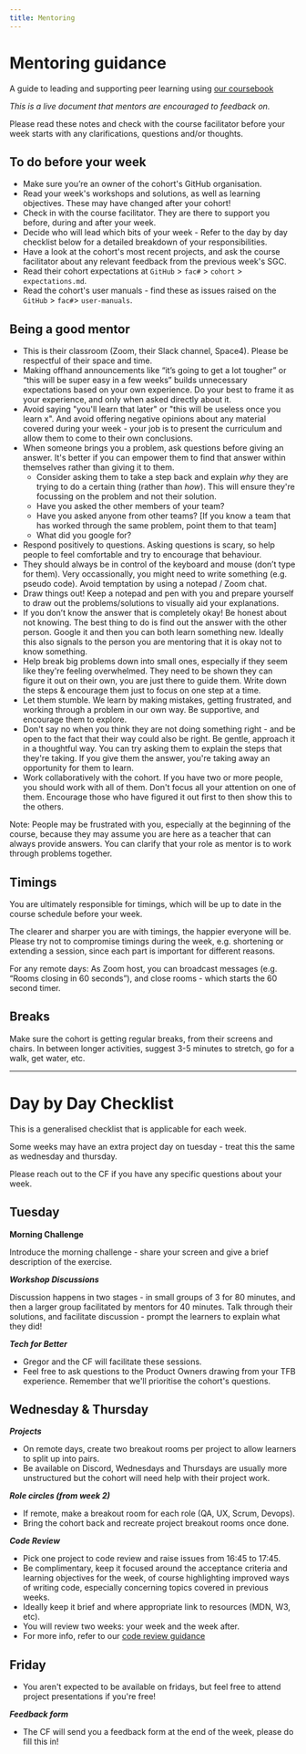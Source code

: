 ```yaml
---
title: Mentoring
---
```


# Mentoring guidance

A guide to leading and supporting peer learning using [our coursebook](https://learn.foundersandcoders.com)

_This is a live document that mentors are encouraged to feedback on._

Please read these notes and check with the course facilitator before your week starts with any clarifications, questions and/or thoughts.

## To do before your week

- Make sure you’re an owner of the cohort's GitHub organisation.
- Read your week's workshops and solutions, as well as learning objectives. These may have changed after your cohort!
- Check in with the course facilitator. They are there to support you before, during and after your week.
- Decide who will lead which bits of your week - Refer to the day by day checklist below for a detailed breakdown of your responsibilities.
- Have a look at the cohort's most recent projects, and ask the course facilitator about any relevant feedback from the previous week's SGC.
- Read their cohort expectations at `GitHub` > `fac#` > `cohort` > `expectations.md`.
- Read the cohort's user manuals - find these as issues raised on the `GitHub` > `fac#`> `user-manuals`.

## Being a good mentor

- This is their classroom (Zoom, their Slack channel, Space4). Please be respectful of their space and time.
- Making offhand announcements like “it’s going to get a lot tougher” or “this will be super easy in a few weeks” builds unnecessary expectations based on your own experience. Do your best to frame it as your experience, and only when asked directly about it.
- Avoid saying "you'll learn that later" or "this will be useless once you learn x". And avoid offering negative opinions about any material covered during your week - your job is to present the curriculum and allow them to come to their own conclusions.
- When someone brings you a problem, ask questions before giving an answer. It's better if you can empower them to find that answer within themselves rather than giving it to them.
  - Consider asking them to take a step back and explain _why_ they are trying to do a certain thing (rather than _how_). This will ensure they're focussing on the problem and not their solution.
  - Have you asked the other members of your team?
  - Have you asked anyone from other teams? [If you know a team that has worked through the same problem, point them to that team]
  - What did you google for?
- Respond positively to questions. Asking questions is scary, so help people to feel comfortable and try to encourage that behaviour.
- They should always be in control of the keyboard and mouse (don’t type for them). Very occassionally, you might need to write something (e.g. pseudo code). Avoid temptation by using a notepad / Zoom chat.
- Draw things out! Keep a notepad and pen with you and prepare yourself to draw out the problems/solutions to visually aid your explanations.
- If you don’t know the answer that is completely okay! Be honest about not knowing. The best thing to do is find out the answer with the other person. Google it and then you can both learn something new. Ideally this also signals to the person you are mentoring that it is okay not to know something.
- Help break big problems down into small ones, especially if they seem like they're feeling overwhelmed. They need to be shown they can figure it out on their own, you are just there to guide them. Write down the steps & encourage them just to focus on one step at a time.
- Let them stumble. We learn by making mistakes, getting frustrated, and working through a problem in our own way. Be supportive, and encourage them to explore.
- Don't say no when you think they are not doing something right - and be open to the fact that their way could also be right. Be gentle, approach it in a thoughtful way. You can try asking them to explain the steps that they're taking. If you give them the answer, you're taking away an opportunity for them to learn.
- Work collaboratively with the cohort. If you have two or more people, you should work with all of them. Don't focus all your attention on one of them. Encourage those who have figured it out first to then show this to the others.

Note: People may be frustrated with you, especially at the beginning of the course, because they may assume you are here as a teacher that can always provide answers. You can clarify that your role as mentor is to work through problems together.

## Timings

You are ultimately responsible for timings, which will be up to date in the course schedule before your week.

The clearer and sharper you are with timings, the happier everyone will be. Please try not to compromise timings during the week, e.g. shortening or extending a session, since each part is important for different reasons.

For any remote days: As Zoom host, you can broadcast messages (e.g. “Rooms closing in 60 seconds”), and close rooms - which starts the 60 second timer.

## Breaks

Make sure the cohort is getting regular breaks, from their screens and chairs. In between longer activities, suggest 3-5 minutes to stretch, go for a walk, get water, etc.

---

# Day by Day Checklist

This is a generalised checklist that is applicable for each week.

Some weeks may have an extra project day on tuesday - treat this the same as wednesday and thursday.

Please reach out to the CF if you have any specific questions about your week.

## Tuesday

**Morning Challenge**

Introduce the morning challenge - share your screen and give a brief description of the exercise.

_**Workshop Discussions**_

Discussion happens in two stages - in small groups of 3 for 80 minutes, and then a larger group facilitated by mentors for 40 minutes. Talk through their solutions, and facilitate discussion - prompt the learners to explain what they did!

_**Tech for Better**_

- Gregor and the CF will facilitate these sessions.
- Feel free to ask questions to the Product Owners drawing from your TFB experience. Remember that we'll prioritise the cohort's questions.

## Wednesday & Thursday

_**Projects**_

- On remote days, create two breakout rooms per project to allow learners to split up into pairs.
- Be available on Discord, Wednesdays and Thursdays are usually more unstructured but the cohort will need help with their project work.

_**Role circles (from week 2)**_

- If remote, make a breakout room for each role (QA, UX, Scrum, Devops).
- Bring the cohort back and recreate project breakout rooms once done.

_**Code Review**_

- Pick one project to code review and raise issues from 16:45 to 17:45.
- Be complimentary, keep it focused around the acceptance criteria and learning objectives for the week, of course highlighting improved ways of writing code, especially concerning topics covered in previous weeks.
- Ideally keep it brief and where appropriate link to resources (MDN, W3, etc).
- You will review two weeks: your week and the week after.
- For more info, refer to our [code review guidance](https://learn.foundersandcoders.com/course/handbook/code-review/)

## Friday

- You aren't expected to be available on fridays, but feel free to attend project presentations if you're free!

_**Feedback form**_

- The CF will send you a feedback form at the end of the week, please do fill this in!

